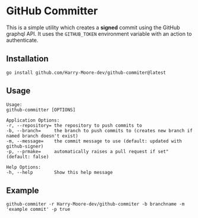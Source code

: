 # GitHub Committer

This is a simple utility which creates a __signed__ commit using the GitHub graphql API.
It uses the `GITHUB_TOKEN` environment variable with an action to authenticate. 

## Installation

```
go install github.com/Harry-Moore-dev/github-commiter@latest
```

## Usage

```help
Usage:
github-committer [OPTIONS]

Application Options:
-r, --repository= the repository to push commits to
-b, --branch=     the branch to push commits to (creates new branch if named branch doesn't exist)
-m, --message=    the commit message to use (default: updated with github-signer)
-p, --prmake=     automatically raises a pull request if set" (default: false)

Help Options:
-h, --help        Show this help message
```

## Example

```
github-commiter -r Harry-Moore-dev/github-commiter -b branchname -m 'example commit' -p true
```
